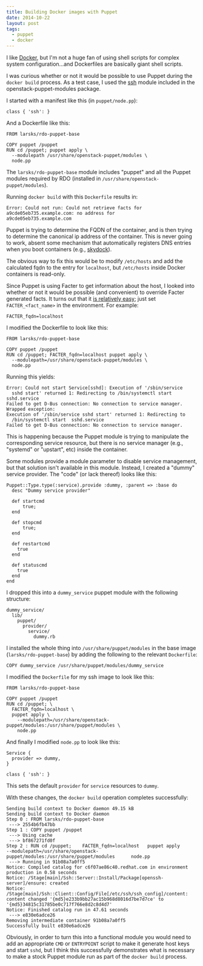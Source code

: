 ```yaml
---
title: Building Docker images with Puppet
date: 2014-10-22
layout: post
tags:
  - puppet
  - docker
---
```


I like [Docker][], but I'm not a huge fan of using shell scripts for
complex system configuration...and Dockerfiles are basically giant
shell scripts.

[docker]: http://docker.com/

I was curious whether or not it would be possible to use Puppet during
the `docker build` process.  As a test case, I used the
[ssh][] module included in the openstack-puppet-modules package.

[ssh]: https://github.com/saz/puppet-ssh

I started with a manifest like this (in `puppet/node.pp`):

    class { 'ssh': }

And a Dockerfile like this:

    FROM larsks/rdo-puppet-base

    COPY puppet /puppet
    RUN cd /puppet; puppet apply \
      --modulepath /usr/share/openstack-puppet/modules \
      node.pp

The `larsks/rdo-puppet-base` module includes "puppet" and all the Puppet
modules required by RDO (installed in
`/usr/share/openstack-puppet/modules`).

Running `docker build` with this `Dockerfile` results in:

    Error: Could not run: Could not retrieve facts for
    a9cde05eb735.example.com: no address for
    a9cde05eb735.example.com

Puppet is trying to determine the FQDN of the container, and is then
trying to determine the canonical ip address of the container.  This is
never going to work, absent some mechanism that automatically
registers DNS entries when you boot containers (e.g., [skydock][]).

[skydock]: https://github.com/crosbymichael/skydock

The obvious way to fix this would be to modify `/etc/hosts` and add
the calculated fqdn to the entry for `localhost`, but `/etc/hosts`
inside Docker containers is read-only.

Since Puppet is using Facter to get information about the host, I
looked into whether or not it would be possible (and convenient) to
override Facter generated facts.  It turns out that it [is relatively
easy][override]; just set `FACTER_<fact_name>` in the environment.
For example:

[override]: http://www.puppetcookbook.com/posts/override-a-facter-fact.html

    FACTER_fqdn=localhost

I modified the Dockerfile to look like this:

    FROM larsks/rdo-puppet-base

    COPY puppet /puppet
    RUN cd /puppet; FACTER_fqdn=localhost puppet apply \
      --modulepath=/usr/share/openstack-puppet/modules \
      node.pp

Running this yields:

    Error: Could not start Service[sshd]: Execution of '/sbin/service
      sshd start' returned 1: Redirecting to /bin/systemctl start  sshd.service
    Failed to get D-Bus connection: No connection to service manager.
    Wrapped exception:
    Execution of '/sbin/service sshd start' returned 1: Redirecting to
      /bin/systemctl start  sshd.service
    Failed to get D-Bus connection: No connection to service manager.

This is happening because the Puppet module is trying to manipulate
the corresponding service resource, but there is no service manager
(e.g., "systemd" or "upstart", etc) inside the container.  

Some modules provide a module parameter to disable service management,
but that solution isn't available in this module.  Instead, I created
a "dummy" service provider.  The "code" (or lack thereof) looks like
this:

    Puppet::Type.type(:service).provide :dummy, :parent => :base do
      desc "Dummy service provider"

      def startcmd
          true;
      end

      def stopcmd
          true;
      end

      def restartcmd
        true
      end

      def statuscmd
        true
      end
    end

I dropped this into a `dummy_service` puppet module with the
following structure:

    dummy_service/
      lib/
        puppet/
          provider/
            service/
              dummy.rb

I installed the whole thing into `/usr/share/puppet/modules` in the
base image (`larsks/rdo-puppet-base`) by adding the following to the
relevant `Dockerfile`:

    COPY dummy_service /usr/share/puppet/modules/dummy_service

I modified the `Dockerfile` for my ssh image to look like this:

    FROM larsks/rdo-puppet-base

    COPY puppet /puppet
    RUN cd /puppet; \
      FACTER_fqdn=localhost \
      puppet apply \
        --modulepath=/usr/share/openstack-puppet/modules:/usr/share/puppet/modules \
        node.pp

And finally I modified `node.pp` to look like this:

    Service {
      provider => dummy,
    }

    class { 'ssh': }

This sets the default `provider` for `service` resources to `dummy`.

With these changes, the `docker build` operation completes
successfully:

    Sending build context to Docker daemon 49.15 kB
    Sending build context to Docker daemon 
    Step 0 : FROM larsks/rdo-puppet-base
     ---> 2554b6fb47bb
    Step 1 : COPY puppet /puppet
     ---> Using cache
     ---> bf867271fd0f
    Step 2 : RUN cd /puppet; 	FACTER_fqdn=localhost 	puppet apply 		--modulepath=/usr/share/openstack-puppet/modules:/usr/share/puppet/modules 		node.pp
     ---> Running in 91b08a7a0ff5
    Notice: Compiled catalog for c6f07ae86c40.redhat.com in environment production in 0.58 seconds
    Notice: /Stage[main]/Ssh::Server::Install/Package[openssh-server]/ensure: created
    Notice: /Stage[main]/Ssh::Client::Config/File[/etc/ssh/ssh_config]/content: content changed '{md5}e233b9bb27ac15b968d8016d7be7d7ce' to '{md5}34815c31785be0c717f766e8d2c8d4d7'
    Notice: Finished catalog run in 47.61 seconds
     ---> e830e6adce26
    Removing intermediate container 91b08a7a0ff5
    Successfully built e830e6adce26

Obviously, in order to turn this into a functional module you would
need to add an appropriate `CMD` or `ENTRYPOINT` script to make it
generate host keys and start `sshd`, but I think this successfully
demonstrates what is necessary to make a stock Puppet module run
as part of the `docker build` process.

